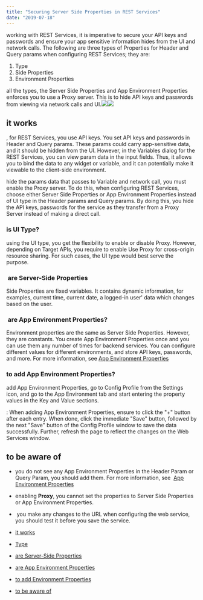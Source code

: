 ```yaml
---
title: "Securing Server Side Properties in REST Services"
date: "2019-07-18"
---
```


working with REST Services, it is imperative to secure your API keys and passwords and ensure your app sensitive information hides from the UI and network calls. The following are three types of Properties for Header and Query params when configuring REST Services; they are:

1. Type
2. Side Properties
3. Environment Properties

all the types, the Server Side Properties and App Environment Properties enforces you to use a Proxy server. This is to hide API keys and passwords from viewing via network calls and UI.[![](https://www.wavemaker.com../assets/ServerSidePropertiesHeader.png)](https://www.wavemaker.com../assets/ServerSidePropertiesHeader.png)[![](https://www.wavemaker.com../assets/ServerSidePropertiesQuery.png)](https://www.wavemaker.com../assets/ServerSidePropertiesQuery.png)

## it works

, for REST Services, you use API keys. You set API keys and passwords in Header and Query params. These params could carry app-sensitive data, and it should be hidden from the UI. However, in the Variables dialog for the REST Services, you can view param data in the input fields. Thus, it allows you to bind the data to any widget or variable, and it can potentially make it viewable to the client-side environment.

hide the params data that passes to Variable and network call, you must enable the Proxy server. To do this, when configuring REST Services, choose either Server Side Properties or App Environment Properties instead of UI type in the Header params and Query params. By doing this, you hide the API keys, passwords for the service as they transfer from a Proxy Server instead of making a direct call.

### is UI Type?

using the UI type, you get the flexibility to enable or disable Proxy. However, depending on Target APIs, you require to enable Use Proxy for cross-origin resource sharing. For such cases, the UI type would best serve the purpose.

###  are Server-Side Properties

Side Properties are fixed variables. It contains dynamic information, for examples, current time, current date, a logged-in user' data which changes based on the user.  

###  are App Environment Properties?

Environment properties are the same as Server Side Properties. However, they are constants. You create App Environment Properties once and you can use them any number of times for backend services. You can configure different values for different environments, and store API keys, passwords, and more. For more information, see [App Environment Properties](https://www.wavemaker.com/learn/how-tos/using-app-environment-properties/) 

### to add App Environment Properties?

add App Environment Properties, go to Config Profile from the Settings icon, and go to the App Environment tab and start entering the property values in the Key and Value sections.

: When adding App Environment Properties, ensure to click the "+" button after each entry. When done, click the immediate "Save" button, followed by the next "Save" button of the Config Profile window to save the data successfully. Further, refresh the page to reflect the changes on the Web Services window.

## to be aware of

- you do not see any App Environment Properties in the Header Param or Query Param, you should add them. For more information, see  [App Environment Properties](https://www.wavemaker.com/learn/how-tos/using-app-environment-properties/)
- enabling **Proxy**, you cannot set the properties to Server Side Properties or App Environment Properties.
-  you make any changes to the URL when configuring the web service, you should test it before you save the service. 

- [it works](#how-it-works)
- [Type](#ui-type)
- [are Server-Side Properties](#server-side)
- [are App Environment Properties](#app-env)
- [to add Environment Properties](#adding-app-env)
- [to be aware of](#to-know)
